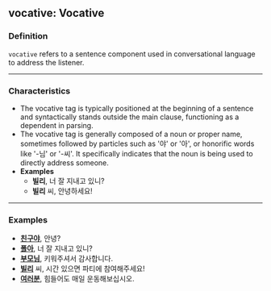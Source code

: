 ## vocative: Vocative

### Definition
`vocative` refers to a sentence component used in conversational language to address the listener.

---

### Characteristics
- The vocative tag is typically positioned at the beginning of a sentence and syntactically stands outside the main clause, functioning as a dependent in parsing.
- The vocative tag is generally composed of a noun or proper name, sometimes followed by particles such as '야' or '아', or honorific words like '-님' or '-씨'. It specifically indicates that the noun is being used to directly address someone.
- **Examples**
    - **빌리**, 너 잘 지내고 있니?  
    - **빌리** 씨, 안녕하세요!

---

### Examples
- <ins>**친구야**</ins>, 안녕?
- <ins>**폴아**</ins>, 너 잘 지내고 있니?
- <ins>**부모님**</ins>, 키워주셔서 감사합니다.
- <ins>**빌리**</ins> 씨, 시간 있으면 파티에 참여해주세요!
- <ins>**여러분**</ins>, 힘들어도 매일 운동해보십시오.